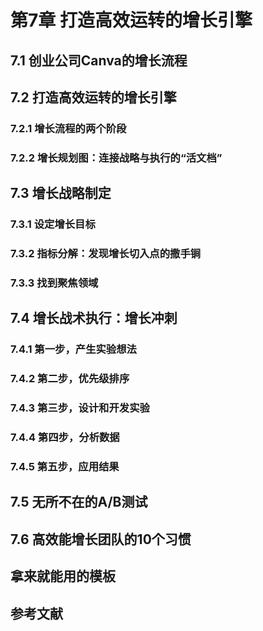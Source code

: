 # 第7章 打造高效运转的增长引擎    
  
## 7.1 创业公司Canva的增长流程  

## 7.2 打造高效运转的增长引擎  

### 7.2.1 增长流程的两个阶段  

### 7.2.2 增长规划图：连接战略与执行的“活文档”  

## 7.3 增长战略制定  

### 7.3.1 设定增长目标  

### 7.3.2 指标分解：发现增长切入点的撒手锏  

### 7.3.3 找到聚焦领域  

## 7.4 增长战术执行：增长冲刺  

### 7.4.1 第一步，产生实验想法  

### 7.4.2 第二步，优先级排序  

### 7.4.3 第三步，设计和开发实验  

### 7.4.4 第四步，分析数据  

### 7.4.5 第五步，应用结果  

## 7.5 无所不在的A/B测试  

## 7.6 高效能增长团队的10个习惯  

## 拿来就能用的模板  

## 参考文献  